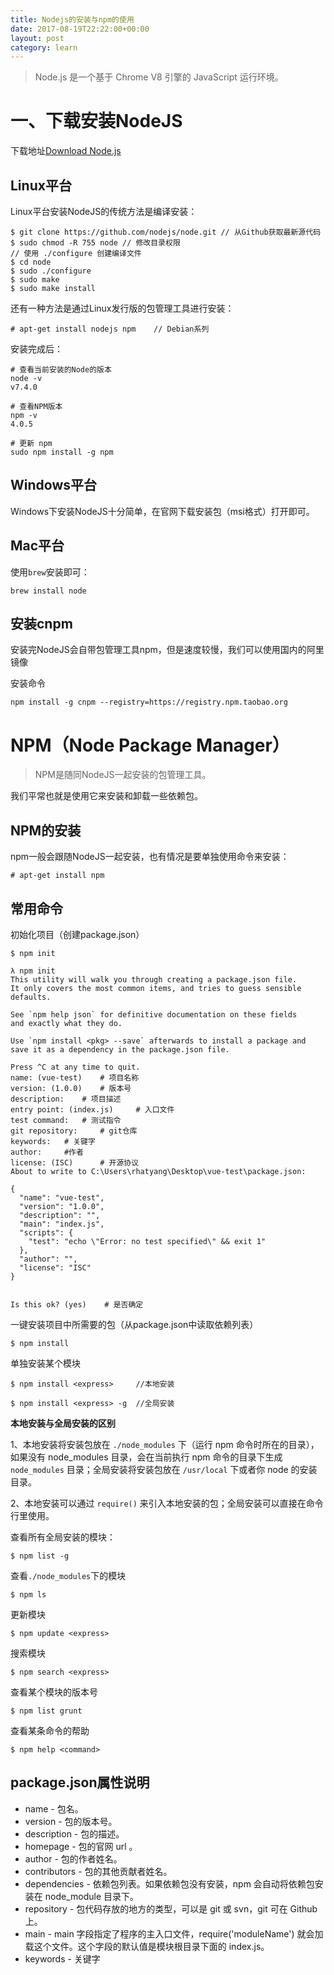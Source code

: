 ```yaml
---
title: Nodejs的安装与npm的使用
date: 2017-08-19T22:22:00+00:00
layout: post
category: learn
---
```

> Node.js 是一个基于 Chrome V8 引擎的 JavaScript 运行环境。

# 一、下载安装NodeJS

下载地址[Download Node.js](https://nodejs.org/en/download/)

## Linux平台

Linux平台安装NodeJS的传统方法是编译安装：

```
$ git clone https://github.com/nodejs/node.git // 从Github获取最新源代码
$ sudo chmod -R 755 node // 修改目录权限
// 使用 ./configure 创建编译文件
$ cd node
$ sudo ./configure
$ sudo make
$ sudo make install
```

还有一种方法是通过Linux发行版的包管理工具进行安装：

```
# apt-get install nodejs npm    // Debian系列
```

安装完成后：

```
# 查看当前安装的Node的版本 
node -v 
v7.4.0

# 查看NPM版本
npm -v
4.0.5

# 更新 npm
sudo npm install -g npm
```

## Windows平台

Windows下安装NodeJS十分简单，在官网下载安装包（msi格式）打开即可。

## Mac平台

使用`brew`安装即可：

```
brew install node
```

## 安装cnpm

安装完NodeJS会自带包管理工具npm，但是速度较慢，我们可以使用国内的阿里镜像

安装命令

```
npm install -g cnpm --registry=https://registry.npm.taobao.org
```

# NPM（Node Package Manager）

> NPM是随同NodeJS一起安装的包管理工具。

我们平常也就是使用它来安装和卸载一些依赖包。

## NPM的安装

npm一般会跟随NodeJS一起安装，也有情况是要单独使用命令来安装：

```
# apt-get install npm
```

## 常用命令


初始化项目（创建package.json）

```
$ npm init
```

```
λ npm init
This utility will walk you through creating a package.json file.
It only covers the most common items, and tries to guess sensible defaults.

See `npm help json` for definitive documentation on these fields
and exactly what they do.

Use `npm install <pkg> --save` afterwards to install a package and
save it as a dependency in the package.json file.

Press ^C at any time to quit.
name: (vue-test)    # 项目名称
version: (1.0.0)    # 版本号
description:    # 项目描述
entry point: (index.js)     # 入口文件
test command:   # 测试指令
git repository:     # git仓库
keywords:   # 关键字
author:     #作者
license: (ISC)      # 开源协议
About to write to C:\Users\rhatyang\Desktop\vue-test\package.json:

{
  "name": "vue-test",
  "version": "1.0.0",
  "description": "",
  "main": "index.js",
  "scripts": {
    "test": "echo \"Error: no test specified\" && exit 1"
  },
  "author": "",
  "license": "ISC"
}


Is this ok? (yes)    # 是否确定
```


一键安装项目中所需要的包（从package.json中读取依赖列表）

```
$ npm install
```

单独安装某个模块

```
$ npm install <express>     //本地安装

$ npm install <express> -g  //全局安装
```

**本地安装与全局安装的区别**

1、本地安装将安装包放在 `./node_modules` 下（运行 npm 命令时所在的目录），如果没有 node_modules 目录，会在当前执行 npm 命令的目录下生成 `node_modules` 目录；全局安装将安装包放在 `/usr/local` 下或者你 node 的安装目录。

2、本地安装可以通过 `require()` 来引入本地安装的包；全局安装可以直接在命令行里使用。

查看所有全局安装的模块：

```
$ npm list -g
```

查看`./node_modules`下的模块

```
$ npm ls

```

更新模块

```
$ npm update <express>
```

搜索模块

```
$ npm search <express>
```

查看某个模块的版本号

```
$ npm list grunt
```

查看某条命令的帮助

```
$ npm help <command> 
```

## package.json属性说明

- name - 包名。
- version - 包的版本号。
- description - 包的描述。
- homepage - 包的官网 url 。
- author - 包的作者姓名。
- contributors - 包的其他贡献者姓名。
- dependencies - 依赖包列表。如果依赖包没有安装，npm 会自动将依赖包安装在 node_module 目录下。
- repository - 包代码存放的地方的类型，可以是 git 或 svn，git 可在 Github 上。
- main - main 字段指定了程序的主入口文件，require('moduleName') 就会加载这个文件。这个字段的默认值是模块根目录下面的 index.js。
- keywords - 关键字
